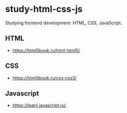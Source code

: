 # study-html-css-js
Studying frontend development: HTML, CSS, JavaScript.

## HTML
- https://html5book.ru/html-html5/

## CSS
- https://html5book.ru/css-css3/

## Javascript
- https://learn.javascript.ru/
